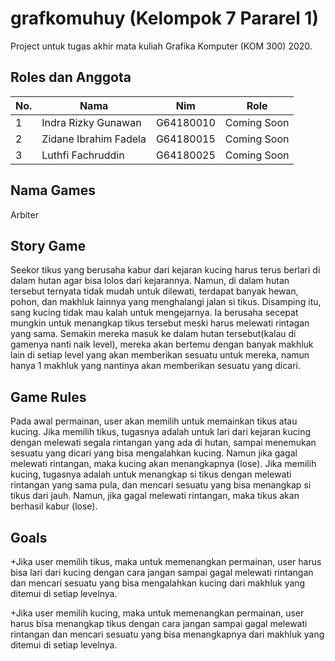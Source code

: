 # grafkomuhuy (Kelompok 7 Pararel 1)
Project untuk tugas akhir mata kuliah Grafika Komputer (KOM 300) 2020.


## Roles dan Anggota
<table>
    <thead>
        <tr>
            <th>No.</th>
            <th>Nama</th>
            <th>Nim</th>
            <th>Role</th>
        </tr>
    </thead>
    <tbody>
        <tr>
            <td>1</td>
            <td>Indra Rizky Gunawan</td>
            <td>G64180010</td>
            <td>Coming Soon</td>
        </tr>
        <tr>
            <td>2</td>
            <td>Zidane Ibrahim Fadela</td>
            <td>G64180015</td>
            <td>Coming Soon</td>
        </tr>
        <tr>
            <td>3</td>
            <td>Luthfi Fachruddin</td>
            <td>G64180025</td>
            <td>Coming Soon</td>
        </tr>
    </tbody>
</table>

## Nama Games
Arbiter

## Story Game
Seekor tikus yang berusaha kabur dari kejaran kucing harus terus berlari di dalam hutan agar bisa lolos dari kejarannya. Namun, di dalam hutan tersebut ternyata tidak mudah untuk dilewati, terdapat banyak hewan, pohon, dan makhluk lainnya yang menghalangi jalan si tikus. Disamping itu, sang kucing tidak mau kalah untuk mengejarnya. Ia berusaha secepat mungkin untuk menangkap tikus tersebut meski harus melewati rintagan yang sama. Semakin mereka masuk ke dalam hutan tersebut(kalau di gamenya nanti naik level), mereka akan bertemu dengan banyak makhluk lain di setiap level yang akan memberikan sesuatu untuk mereka, namun hanya 1 makhluk yang nantinya akan memberikan sesuatu yang dicari.

## Game Rules
Pada awal permainan, user akan memilih untuk memainkan tikus atau kucing. Jika memilih tikus, tugasnya adalah untuk lari dari kejaran kucing dengan melewati segala rintangan yang ada di hutan, sampai menemukan sesuatu yang dicari yang bisa mengalahkan kucing. Namun jika gagal melewati rintangan, maka kucing akan menangkapnya (lose). Jika memilih kucing, tugasnya adalah untuk menangkap si tikus dengan melewati rintangan yang sama pula, dan mencari sesuatu yang bisa menangkap si tikus dari jauh. Namun, jika gagal melewati rintangan, maka tikus akan berhasil kabur (lose).

## Goals
+Jika user memilih tikus, maka untuk memenangkan permainan, user harus bisa lari dari kucing dengan cara jangan sampai gagal melewati rintangan dan mencari sesuatu yang bisa mengalahkan kucing dari makhluk yang ditemui di setiap levelnya.

+Jika user memilih kucing, maka untuk memenangkan permainan, user harus bisa menangkap tikus dengan cara jangan sampai gagal melewati rintangan dan mencari sesuatu yang bisa menangkapnya dari makhluk yang ditemui di setiap levelnya.


